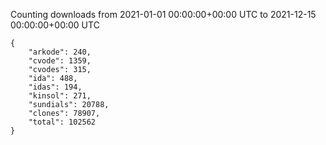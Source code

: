 
Counting downloads from 2021-01-01 00:00:00+00:00 UTC to 2021-12-15 00:00:00+00:00 UTC

```
{
    "arkode": 240,
    "cvode": 1359,
    "cvodes": 315,
    "ida": 488,
    "idas": 194,
    "kinsol": 271,
    "sundials": 20788,
    "clones": 78907,
    "total": 102562
}
```
